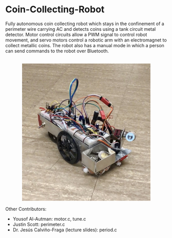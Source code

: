 # Coin-Collecting-Robot

Fully autonomous coin collecting robot which stays in the confinement of a perimeter wire carrying AC and detects coins using a tank circuit metal detector. Motor control circuits allow a PWM signal to control robot movement, and servo motors control a robotic arm with an electromagnet to collect metallic coins. The robot also has a manual mode in which a person can send commands to the robot over Bluetooth.

<p align="center">
   <br>
   <img src="coinRobot.jpg" width="400">
</p>

Other Contributors:
* Yousof Al-Autman: motor.c, tune.c
* Justin Scott: perimeter.c
* Dr. Jesús Calviño-Fraga (lecture slides): period.c
